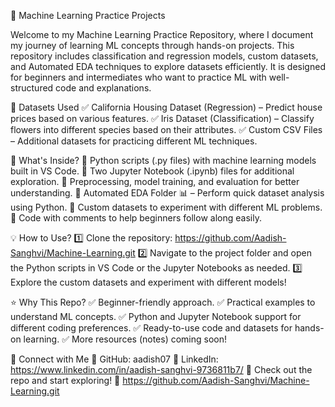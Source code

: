 📌 Machine Learning Practice Projects

Welcome to my Machine Learning Practice Repository, where I document my journey of learning ML concepts through hands-on projects. This repository includes classification and regression models, custom datasets, and Automated EDA techniques to explore datasets efficiently. It is designed for beginners and intermediates who want to practice ML with well-structured code and explanations.

📂 Datasets Used
✅ California Housing Dataset (Regression) – Predict house prices based on various features.
✅ Iris Dataset (Classification) – Classify flowers into different species based on their attributes.
✅ Custom CSV Files – Additional datasets for practicing different ML techniques.

🚀 What's Inside? 
🔹 Python scripts (.py files) with machine learning models built in VS Code.
🔹 Two Jupyter Notebook (.ipynb) files for additional exploration.
🔹 Preprocessing, model training, and evaluation for better understanding.
🔹 Automated EDA Folder 📊 – Perform quick dataset analysis using Python.
🔹 Custom datasets to experiment with different ML problems.
🔹 Code with comments to help beginners follow along easily.

💡 How to Use? 
1️⃣ Clone the repository: https://github.com/Aadish-Sanghvi/Machine-Learning.git
2️⃣ Navigate to the project folder and open the Python scripts in VS Code or the Jupyter Notebooks as needed.
3️⃣ Explore the custom datasets and experiment with different models!

⭐ Why This Repo?
✅ Beginner-friendly approach.
✅ Practical examples to understand ML concepts.
✅ Python and Jupyter Notebook support for different coding preferences.
✅ Ready-to-use code and datasets for hands-on learning.
✅ More resources (notes) coming soon!

🔗 Connect with Me
📌 GitHub: aadish07
📌 LinkedIn: https://www.linkedin.com/in/aadish-sanghvi-9736811b7/
🔗 Check out the repo and start exploring! 🚀 https://github.com/Aadish-Sanghvi/Machine-Learning.git

